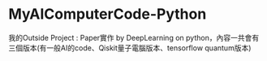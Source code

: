 # MyAIComputerCode-Python
我的Outside Project : Paper實作 by DeepLearning on python，內容一共會有三個版本(有一般AI的code、Qiskit量子電腦版本、tensorflow quantum版本)
